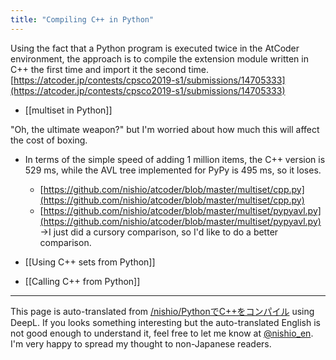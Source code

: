 ```yaml
---
title: "Compiling C++ in Python"
---
```


Using the fact that a Python program is executed twice in the AtCoder environment, the approach is to compile the extension module written in C++ the first time and import it the second time.
[https://atcoder.jp/contests/cpsco2019-s1/submissions/14705333](https://atcoder.jp/contests/cpsco2019-s1/submissions/14705333)
- [[multiset in Python]]

"Oh, the ultimate weapon?" but I'm worried about how much this will affect the cost of boxing.
- In terms of the simple speed of adding 1 million items, the C++ version is 529 ms, while the AVL tree implemented for PyPy is 495 ms, so it loses.
    - [https://github.com/nishio/atcoder/blob/master/multiset/cpp.py](https://github.com/nishio/atcoder/blob/master/multiset/cpp.py)
    - [https://github.com/nishio/atcoder/blob/master/multiset/pypyavl.py](https://github.com/nishio/atcoder/blob/master/multiset/pypyavl.py)
→I just did a cursory comparison, so I'd like to do a better comparison.

- [[Using C++ sets from Python]]

- [[Calling C++ from Python]]

---
This page is auto-translated from [/nishio/PythonでC++をコンパイル](https://scrapbox.io/nishio/PythonでC++をコンパイル) using DeepL. If you looks something interesting but the auto-translated English is not good enough to understand it, feel free to let me know at [@nishio_en](https://twitter.com/nishio_en). I'm very happy to spread my thought to non-Japanese readers.